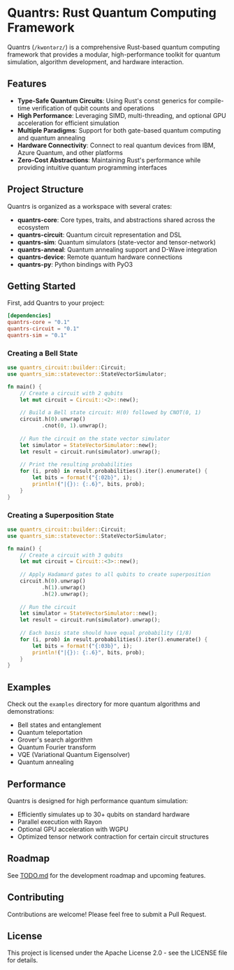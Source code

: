 # Quantrs: Rust Quantum Computing Framework

Quantrs (`/kwɒntərz/`) is a comprehensive Rust-based quantum computing framework that provides a modular, high-performance toolkit for quantum simulation, algorithm development, and hardware interaction.

## Features

- **Type-Safe Quantum Circuits**: Using Rust's const generics for compile-time verification of qubit counts and operations
- **High Performance**: Leveraging SIMD, multi-threading, and optional GPU acceleration for efficient simulation
- **Multiple Paradigms**: Support for both gate-based quantum computing and quantum annealing
- **Hardware Connectivity**: Connect to real quantum devices from IBM, Azure Quantum, and other platforms
- **Zero-Cost Abstractions**: Maintaining Rust's performance while providing intuitive quantum programming interfaces

## Project Structure

Quantrs is organized as a workspace with several crates:

- **quantrs-core**: Core types, traits, and abstractions shared across the ecosystem
- **quantrs-circuit**: Quantum circuit representation and DSL
- **quantrs-sim**: Quantum simulators (state-vector and tensor-network)
- **quantrs-anneal**: Quantum annealing support and D-Wave integration
- **quantrs-device**: Remote quantum hardware connections
- **quantrs-py**: Python bindings with PyO3

## Getting Started

First, add Quantrs to your project:

```toml
[dependencies]
quantrs-core = "0.1"
quantrs-circuit = "0.1"
quantrs-sim = "0.1"
```

### Creating a Bell State

```rust
use quantrs_circuit::builder::Circuit;
use quantrs_sim::statevector::StateVectorSimulator;

fn main() {
    // Create a circuit with 2 qubits
    let mut circuit = Circuit::<2>::new();
    
    // Build a Bell state circuit: H(0) followed by CNOT(0, 1)
    circuit.h(0).unwrap()
           .cnot(0, 1).unwrap();
    
    // Run the circuit on the state vector simulator
    let simulator = StateVectorSimulator::new();
    let result = circuit.run(simulator).unwrap();
    
    // Print the resulting probabilities
    for (i, prob) in result.probabilities().iter().enumerate() {
        let bits = format!("{:02b}", i);
        println!("|{}⟩: {:.6}", bits, prob);
    }
}
```

### Creating a Superposition State

```rust
use quantrs_circuit::builder::Circuit;
use quantrs_sim::statevector::StateVectorSimulator;

fn main() {
    // Create a circuit with 3 qubits
    let mut circuit = Circuit::<3>::new();
    
    // Apply Hadamard gates to all qubits to create superposition
    circuit.h(0).unwrap()
           .h(1).unwrap()
           .h(2).unwrap();
    
    // Run the circuit
    let simulator = StateVectorSimulator::new();
    let result = circuit.run(simulator).unwrap();
    
    // Each basis state should have equal probability (1/8)
    for (i, prob) in result.probabilities().iter().enumerate() {
        let bits = format!("{:03b}", i);
        println!("|{}⟩: {:.6}", bits, prob);
    }
}
```

## Examples

Check out the `examples` directory for more quantum algorithms and demonstrations:

- Bell states and entanglement
- Quantum teleportation
- Grover's search algorithm
- Quantum Fourier transform
- VQE (Variational Quantum Eigensolver)
- Quantum annealing

## Performance

Quantrs is designed for high performance quantum simulation:

- Efficiently simulates up to 30+ qubits on standard hardware
- Parallel execution with Rayon
- Optional GPU acceleration with WGPU
- Optimized tensor network contraction for certain circuit structures

## Roadmap

See [TODO.md](TODO.md) for the development roadmap and upcoming features.

## Contributing

Contributions are welcome! Please feel free to submit a Pull Request.

## License

This project is licensed under the Apache License 2.0 - see the LICENSE file for details.